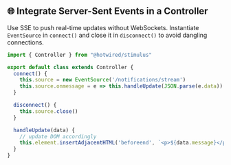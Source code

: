 ## 🌐 Integrate Server-Sent Events in a Controller

Use SSE to push real-time updates without WebSockets. Instantiate `EventSource` in `connect()` and close it in `disconnect()` to avoid dangling connections.

```javascript
import { Controller } from "@hotwired/stimulus"

export default class extends Controller {
  connect() {
    this.source = new EventSource('/notifications/stream')
    this.source.onmessage = e => this.handleUpdate(JSON.parse(e.data))
  }

  disconnect() {
    this.source.close()
  }

  handleUpdate(data) {
    // update DOM accordingly
    this.element.insertAdjacentHTML('beforeend', `<p>${data.message}</p>`)
  }
}
```